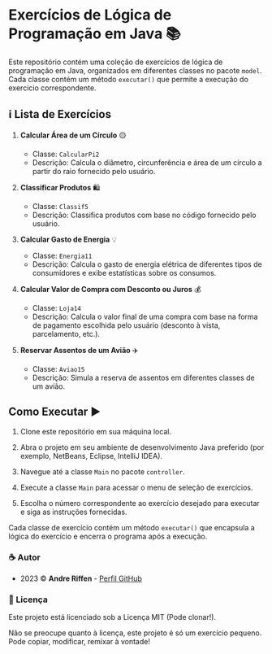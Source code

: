 # Exercícios de Lógica de Programação em Java 📚

Este repositório contém uma coleção de exercícios de lógica de programação em Java, organizados em diferentes classes no pacote `model`. Cada classe contém um método `executar()` que permite a execução do exercício correspondente.

## ℹ️ Lista de Exercícios 

1. **Calcular Área de um Círculo** 🟡
   - Classe: `CalcularPi2`
   - Descrição: Calcula o diâmetro, circunferência e área de um círculo a partir do raio fornecido pelo usuário.

2. **Classificar Produtos** 🛍️
   - Classe: `Classif5`
   - Descrição: Classifica produtos com base no código fornecido pelo usuário.

3. **Calcular Gasto de Energia** 💡
   - Classe: `Energia11`
   - Descrição: Calcula o gasto de energia elétrica de diferentes tipos de consumidores e exibe estatísticas sobre os consumos.

4. **Calcular Valor de Compra com Desconto ou Juros** 💰
   - Classe: `Loja14`
   - Descrição: Calcula o valor final de uma compra com base na forma de pagamento escolhida pelo usuário (desconto à vista, parcelamento, etc.).

5. **Reservar Assentos de um Avião** ✈️
   - Classe: `Aviao15`
   - Descrição: Simula a reserva de assentos em diferentes classes de um avião.

## Como Executar ▶️

1. Clone este repositório em sua máquina local.

2. Abra o projeto em seu ambiente de desenvolvimento Java preferido (por exemplo, NetBeans, Eclipse, IntelliJ IDEA).

3. Navegue até a classe `Main` no pacote `controller`.

4. Execute a classe `Main` para acessar o menu de seleção de exercícios.

5. Escolha o número correspondente ao exercício desejado para executar e siga as instruções fornecidas.

Cada classe de exercício contém um método `executar()` que encapsula a lógica do exercício e encerra o programa após a execução.

### ☕ Autor

- 2023 ©️ **Andre Riffen** - [Perfil GitHub](https://github.com/andreriffen)

### 📜 Licença

Este projeto está licenciado sob a Licença MIT (Pode clonar!).

Não se preocupe quanto à licença, este projeto é só um exercício pequeno. Pode copiar, modificar, remixar à vontade!